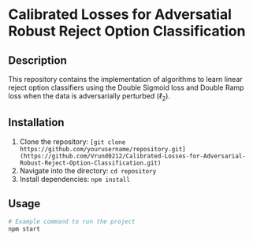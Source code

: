 # Calibrated Losses for Adversatial Robust Reject Option Classification

## Description
This repository contains the implementation of algorithms to learn linear reject option classifiers using the Double Sigmoid loss and Double Ramp loss when the data is adversarially perturbed ($\ell_{2}$).

## Installation
1. Clone the repository: `[git clone https://github.com/yourusername/repository.git](https://github.com/Vrund0212/Calibrated-Losses-for-Adversarial-Robust-Reject-Option-Classification.git)`
2. Navigate into the directory: `cd repository`
3. Install dependencies: `npm install`

## Usage
```bash
# Example command to run the project
npm start
